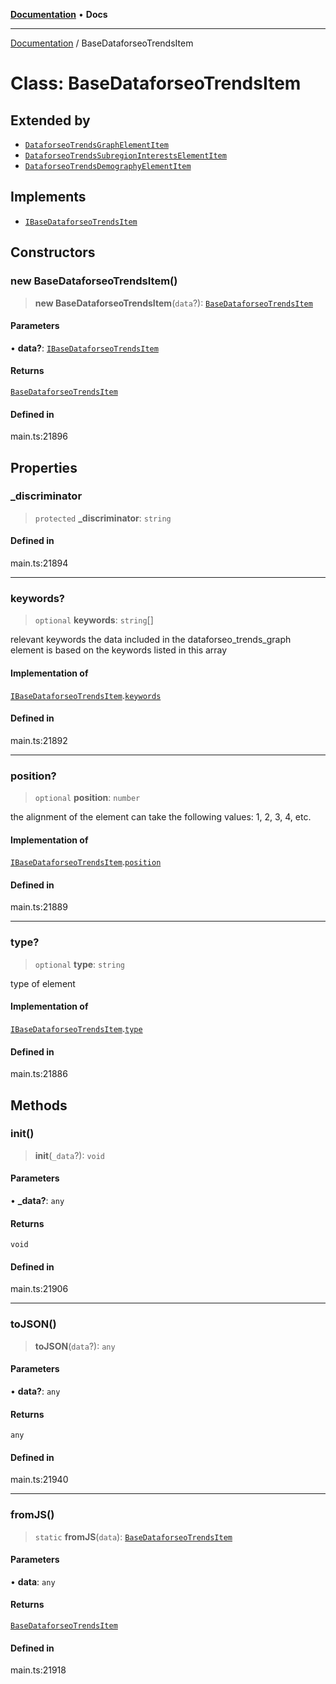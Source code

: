 [**Documentation**](../README.md) • **Docs**

***

[Documentation](../globals.md) / BaseDataforseoTrendsItem

# Class: BaseDataforseoTrendsItem

## Extended by

- [`DataforseoTrendsGraphElementItem`](DataforseoTrendsGraphElementItem.md)
- [`DataforseoTrendsSubregionInterestsElementItem`](DataforseoTrendsSubregionInterestsElementItem.md)
- [`DataforseoTrendsDemographyElementItem`](DataforseoTrendsDemographyElementItem.md)

## Implements

- [`IBaseDataforseoTrendsItem`](../interfaces/IBaseDataforseoTrendsItem.md)

## Constructors

### new BaseDataforseoTrendsItem()

> **new BaseDataforseoTrendsItem**(`data`?): [`BaseDataforseoTrendsItem`](BaseDataforseoTrendsItem.md)

#### Parameters

• **data?**: [`IBaseDataforseoTrendsItem`](../interfaces/IBaseDataforseoTrendsItem.md)

#### Returns

[`BaseDataforseoTrendsItem`](BaseDataforseoTrendsItem.md)

#### Defined in

main.ts:21896

## Properties

### \_discriminator

> `protected` **\_discriminator**: `string`

#### Defined in

main.ts:21894

***

### keywords?

> `optional` **keywords**: `string`[]

relevant keywords
the data included in the dataforseo_trends_graph element is based on the keywords listed in this array

#### Implementation of

[`IBaseDataforseoTrendsItem`](../interfaces/IBaseDataforseoTrendsItem.md).[`keywords`](../interfaces/IBaseDataforseoTrendsItem.md#keywords)

#### Defined in

main.ts:21892

***

### position?

> `optional` **position**: `number`

the alignment of the element
can take the following values: 1, 2, 3, 4, etc.

#### Implementation of

[`IBaseDataforseoTrendsItem`](../interfaces/IBaseDataforseoTrendsItem.md).[`position`](../interfaces/IBaseDataforseoTrendsItem.md#position)

#### Defined in

main.ts:21889

***

### type?

> `optional` **type**: `string`

type of element

#### Implementation of

[`IBaseDataforseoTrendsItem`](../interfaces/IBaseDataforseoTrendsItem.md).[`type`](../interfaces/IBaseDataforseoTrendsItem.md#type)

#### Defined in

main.ts:21886

## Methods

### init()

> **init**(`_data`?): `void`

#### Parameters

• **\_data?**: `any`

#### Returns

`void`

#### Defined in

main.ts:21906

***

### toJSON()

> **toJSON**(`data`?): `any`

#### Parameters

• **data?**: `any`

#### Returns

`any`

#### Defined in

main.ts:21940

***

### fromJS()

> `static` **fromJS**(`data`): [`BaseDataforseoTrendsItem`](BaseDataforseoTrendsItem.md)

#### Parameters

• **data**: `any`

#### Returns

[`BaseDataforseoTrendsItem`](BaseDataforseoTrendsItem.md)

#### Defined in

main.ts:21918
